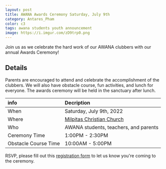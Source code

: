 ```yaml
---
layout: post
title: AWANA Awards Ceremony Saturday, July 9th
category: Antares_Pham
color: c3
tags: awana students youth announcement
image: https://i.imgur.com/zD9trp0.png
---
```

Join us as we celebrate the hard work of our AWANA clubbers with our annual Awards Ceremony! 
<!--more-->
## Details
Parents are encouraged to attend and celebrate the accomplishment of the clubbers. We will also have obstacle course, fun activities, and lunch for everyone. 
The awards ceremony will be held in the sanctuary after lunch. 

info | Decription
:--- | :---
When | Saturday, July 9th, 2022
Where | [Milpitas Christian Church]
Who | AWANA students, teachers, and parents
Ceremony Time | 1:00PM - 2:30PM
Obstacle Course Time | 10:00AM - 5:00PM

RSVP, please fill out this [registration form] to let us know you're coming to the ceremony. 

[Milpitas Christian Church]: https://goo.gl/maps/Zy32Su252Kz7T7i69
[registration form]: https://forms.gle/ShgDG7xjHYBGfEjCA
